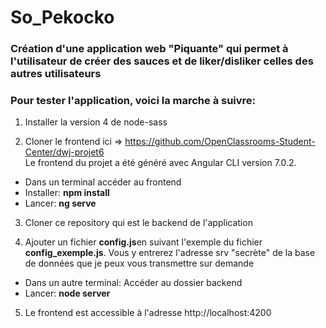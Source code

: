 # So_Pekocko
### Création d'une application web "Piquante" qui permet à l'utilisateur de créer des sauces et de liker/disliker celles des autres utilisateurs
### Pour tester l'application, voici la marche à suivre:

1.	Installer la version 4 de node-sass

2.	Cloner le frontend ici => https://github.com/OpenClassrooms-Student-Center/dwj-projet6  
Le frontend du projet a été généré avec Angular CLI version 7.0.2.
-	Dans un terminal accéder au frontend
-	Installer: **npm install**
-	Lancer: **ng serve**

3.	Cloner ce repository qui est le backend de l'application 

4.	Ajouter un fichier **config.js**en suivant l'exemple du fichier **config_exemple.js**. Vous y entrerez l'adresse srv "secrète" de la base de données que je peux vous transmettre sur demande

-	Dans un autre terminal: Accéder au dossier backend
-	Lancer: **node server**

5.	Le frontend est accessible à l'adresse http://localhost:4200
